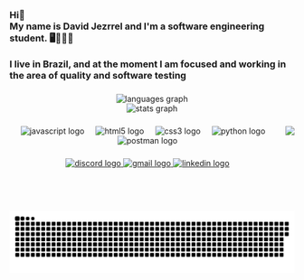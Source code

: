 <br clear="both">

<h3 align="left">Hi👋<br>My name is David Jezrrel and I'm a software engineering student. 🖥️🧑🏾‍💻<br> <br>I live in Brazil, and at the moment I am focused and working in the area of quality and software testing</h3>

###

<div align="center">
  <img src="https://github-readme-stats.vercel.app/api/top-langs?username=Djezrrel&locale=en&hide_title=false&layout=compact&card_width=320&langs_count=6&theme=swift&hide_border=true" height="140" alt="languages graph" /> <br>
  <img src="https://github-readme-stats.vercel.app/api?username=Djezrrel&hide_title=false&hide_rank=false&show_icons=true&include_all_commits=true&count_private=true&disable_animations=false&theme=moltack&locale=en&hide_border=false" height="140" alt="stats graph"  />
</div>

###

<img align="right" height="150" src="https://media1.giphy.com/media/v1.Y2lkPTc5MGI3NjExOW13Z2gzY2FrajV5NnIxZHplbnkzaWV2M3BrMTNuNWI4b21hZnExaSZlcD12MV9pbnRlcm5hbF9naWZfYnlfaWQmY3Q9Zw/gQbVzXQQbGO7C/giphy.gif"  />

###

<div align="center">
  <img src="https://cdn.jsdelivr.net/gh/devicons/devicon/icons/javascript/javascript-original.svg" height="30" alt="javascript logo"  />
  <img width="12" />
  <img src="https://cdn.jsdelivr.net/gh/devicons/devicon/icons/html5/html5-original.svg" height="30" alt="html5 logo"  />
  <img width="12" />
  <img src="https://cdn.jsdelivr.net/gh/devicons/devicon/icons/css3/css3-original.svg" height="30" alt="css3 logo"  />
  <img width="12" />
  <img src="https://cdn.jsdelivr.net/gh/devicons/devicon/icons/python/python-original.svg" height="30" alt="python logo"  />
  <img width="12" />
  <img src="https://skillicons.dev/icons?i=postman" height="30" alt="postman logo"  />
</div>

###

<div align="center">
  <a href="discordapp.com/users/627304658502680589" target="_blank">
    <img src="https://img.shields.io/static/v1?message=Discord&logo=discord&label=&color=7289DA&logoColor=white&labelColor=&style=for-the-badge" height="35" alt="discord logo"  />
  </a>
  <a href="jezrreld@gmail.com" target="_blank">
    <img src="https://img.shields.io/static/v1?message=Gmail&logo=gmail&label=&color=D14836&logoColor=white&labelColor=&style=for-the-badge" height="35" alt="gmail logo"  />
  </a>
  <a href="https://www.linkedin.com/in/david-j-66174b176/" target="_blank">
    <img src="https://img.shields.io/static/v1?message=LinkedIn&logo=linkedin&label=&color=0077B5&logoColor=white&labelColor=&style=for-the-badge" height="35" alt="linkedin logo"  />
  </a>
</div>

###

<br clear="both">

<img src="https://raw.githubusercontent.com/Djezrrel/Djezrrel/output/snake.svg" alt="Snake animation" />

###
